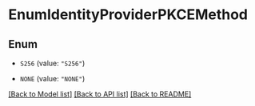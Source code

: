 # EnumIdentityProviderPKCEMethod

## Enum


* `S256` (value: `"S256"`)

* `NONE` (value: `"NONE"`)


[[Back to Model list]](../README.md#documentation-for-models) [[Back to API list]](../README.md#documentation-for-api-endpoints) [[Back to README]](../README.md)


